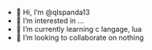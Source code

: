 - 👋 Hi, I’m @qlspanda13
- 👀 I’m interested in ...
- 🌱 I’m currently learning c langage, lua
- 💞️ I’m looking to collaborate on nothing 

<!---
qlspanda13/qlspanda13 is a ✨ special ✨ repository because its `README.md` (this file) appears on your GitHub profile.
You can click the Preview link to take a look at your changes.
--->
